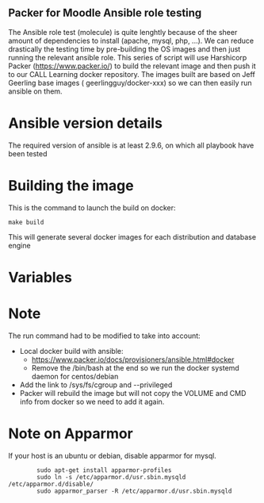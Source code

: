 Packer for Moodle Ansible role testing
--

The Ansible role test (molecule) is quite lenghtly because of the sheer amount of dependencies to install (apache,
mysql, php, ...). We can reduce drastically the testing time by pre-building the OS images and then just running
the relevant ansible role.
This series of script will use Harshicorp Packer (https://www.packer.io/) to build the relevant image and then
push it to our CALL Learning docker repository. The images built are based on Jeff Geerling base images (
geerlingguy/docker-xxx) so we can then easily run ansible on them.


Ansible version details
==
The required version of ansible is at least 2.9.6, on which all playbook have been tested

Building the image
==
This is the command to launch the build on docker:
 
    make build 
    
This will generate several docker images for each distribution and database engine 

Variables
==

Note
==

The run command had to be modified to take into account:
* Local docker build with ansible:
    * https://www.packer.io/docs/provisioners/ansible.html#docker
    * Remove the /bin/bash at the end so we run the docker systemd daemon for centos/debian
* Add the link to /sys/fs/cgroup and --privileged
* Packer will rebuild the image but will not copy the VOLUME and CMD info from docker so
we need to add it again.

Note on Apparmor
==
If your host is an ubuntu or debian, disable apparmor for mysql.

            sudo apt-get install apparmor-profiles
            sudo ln -s /etc/apparmor.d/usr.sbin.mysqld /etc/apparmor.d/disable/
            sudo apparmor_parser -R /etc/apparmor.d/usr.sbin.mysqld
